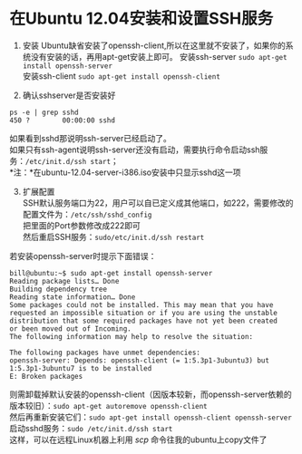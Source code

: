 # 在Ubuntu 12.04安装和设置SSH服务

1. 安装
Ubuntu缺省安装了openssh-client,所以在这里就不安装了，如果你的系统没有安装的话，再用apt-get安装上即可。
安装ssh-server  `sudo apt-get install openssh-server`   
安装ssh-client  `sudo apt-get install openssh-client`  

2. 确认sshserver是否安装好   
```shell
ps -e | grep sshd
450 ?        00:00:00 sshd
```  
如果看到sshd那说明ssh-server已经启动了。  
如果只有ssh-agent说明ssh-server还没有启动，需要执行命令启动ssh服务：`/etc/init.d/ssh start`；    
*注：*在ubuntu-12.04-server-i386.iso安装中只显示sshd这一项   

3. 扩展配置    
SSH默认服务端口为22，用户可以自已定义成其他端口，如222，需要修改的配置文件为：`/etc/ssh/sshd_config`  
把里面的Port参数修改成222即可   
然后重启SSH服务：`sudo/etc/init.d/ssh restart`   
    

若安装openssh-server时提示下面错误：   
```shell
bill@ubuntu:~$ sudo apt-get install openssh-server
Reading package lists… Done
Building dependency tree
Reading state information… Done
Some packages could not be installed. This may mean that you have
requested an impossible situation or if you are using the unstable
distribution that some required packages have not yet been created
or been moved out of Incoming.
The following information may help to resolve the situation:

The following packages have unmet dependencies:
openssh-server: Depends: openssh-client (= 1:5.3p1-3ubuntu3) but 1:5.3p1-3ubuntu7 is to be installed
E: Broken packages
```   
则需卸载掉默认安装的openssh-client（因版本较新，而openssh-server依赖的版本较旧）：`sudo apt-get autoremove openssh-client`   
然后再重新安装它们：`sudo apt-get install openssh-client openssh-server`    
启动sshd服务：`sudo /etc/init.d/ssh start`   
这样，可以在远程Linux机器上利用 *scp* 命令往我的ubuntu上copy文件了